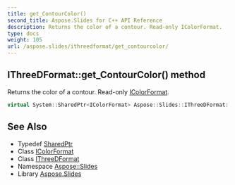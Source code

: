 ```yaml
---
title: get_ContourColor()
second_title: Aspose.Slides for C++ API Reference
description: Returns the color of a contour. Read-only IColorFormat.
type: docs
weight: 105
url: /aspose.slides/ithreedformat/get_contourcolor/
---
```

## IThreeDFormat::get_ContourColor() method


Returns the color of a contour. Read-only [IColorFormat](../../icolorformat/).

```cpp
virtual System::SharedPtr<IColorFormat> Aspose::Slides::IThreeDFormat::get_ContourColor()=0
```

## See Also

* Typedef [SharedPtr](../../../system/sharedptr/)
* Class [IColorFormat](../../icolorformat/)
* Class [IThreeDFormat](../)
* Namespace [Aspose::Slides](../../)
* Library [Aspose.Slides](../../../)